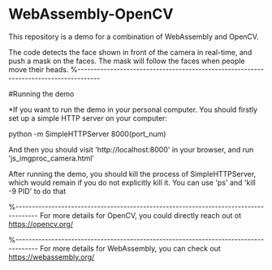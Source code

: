# WebAssembly-OpenCV
This repository is a demo for a combination of WebAssembly and OpenCV.

The code detects the face shown in front of the camera in real-time,
and push a mask on the faces. The mask will follow the faces when people
move their heads. 
%-------------------------------------------------------------------------------------

#Running the demo

*If you want to run the demo in your personal computer. You should firstly set up 
a simple HTTP server on your computer:

python -m SimpleHTTPServer 8000(port_num)

And then you should visit 'http://localhost:8000' in your browser, and run 
'js_imgproc_camera.html'

After running the demo, you should kill the process of SimpleHTTPServer, which would
remain if you do not explicitly kill it. You can use 'ps' and 'kill -9 PID' to do that



%-------------------------------------------------------------------------------------
For more details for OpenCV, you could directly reach out ot https://opencv.org/

%-------------------------------------------------------------------------------------
For more details for WebAssembly, you can check out https://webassembly.org/
